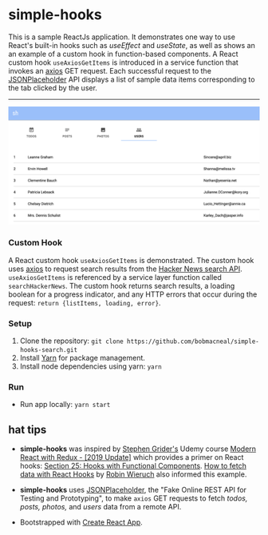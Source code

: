 # simple-hooks
This is a sample ReactJs application. It demonstrates one way to use React's built-in hooks such as _useEffect_ and _useState_, as well as shows an an example of a custom hook in function-based components. A React custom hook `useAxiosGetItems` is introduced in a service function that invokes an [axios](https://github.com/axios/axios) GET request. Each successful request to the [JSONPlaceholder](https://jsonplaceholder.typicode.com/) API displays a list of sample data items corresponding to the tab clicked by the user.

---
![users UsersList component](https://github.com/bobmacneal/simple-hooks/blob/master/src/images/UsersList.png)

### Custom Hook

A React custom hook `useAxiosGetItems` is demonstrated. The custom hook uses [axios](https://github.com/axios/axios) to request search results from the [Hacker News search API](https://hn.algolia.com/api). `useAxiosGetItems` is referenced by a service layer function called `searchHackerNews`. The custom hook returns search results, a loading boolean for a progress indicator, and any HTTP errors that occur during the request: `return {listItems, loading, error}`.

### Setup

1. Clone the repository: `git clone https://github.com/bobmacneal/simple-hooks-search.git`
2. Install [Yarn](https://yarnpkg.com) for package management. 
3. Install node dependencies using yarn: `yarn`

### Run

- Run app locally: `yarn start`

## hat tips

- **simple-hooks** was inspired by 
[Stephen Grider's](https://github.com/StephenGrider) Udemy course [Modern React with Redux - [2019 Update]](https://www.udemy.com/react-redux/learn/v4/content) which provides a primer on React hooks: 
[Section 25: Hooks with Functional Components](https://www.udemy.com/react-redux/learn/v4/overview). [How to fetch data with React Hooks](https://www.robinwieruch.de/react-hooks-fetch-data/) by [Robin Wieruch](https://github.com/rwieruch) also informed this example.

- **simple-hooks** uses [JSONPlaceholder](https://jsonplaceholder.typicode.com/), the "Fake Online REST API for 
Testing and Prototyping", to make `axios` GET requests to fetch _todos, posts, photos,_ and _users_ data from a remote API.

- Bootstrapped with [Create React App](https://github.com/facebook/create-react-app).
